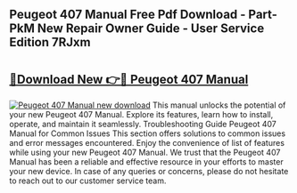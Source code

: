 ## Peugeot 407 Manual Free Pdf Download - Part-PkM New Repair Owner Guide - User Service Edition 7RJxm

# <h2><a href="http://cf10226.oget.top/?id=Peugeot+407+Manual">🔗Download New 👉🔴 Peugeot 407 Manual</a></h2>

[![Peugeot 407 Manual new download](https://i.imgur.com/5g1atiW.png)](http://cf10226.oget.top/?id=Peugeot+407+Manual)
This manual unlocks the potential of your new Peugeot 407 Manual. Explore its features, learn how to install, operate, and maintain it seamlessly. Troubleshooting Guide Peugeot 407 Manual for Common Issues This section offers solutions to common issues and error messages encountered. Enjoy the convenience of list of features while using your new Peugeot 407 Manual. We trust that the Peugeot 407 Manual has been a reliable and effective resource in your efforts to master your new device. In case of any queries or concerns, please do not hesitate to reach out to our customer service team.
